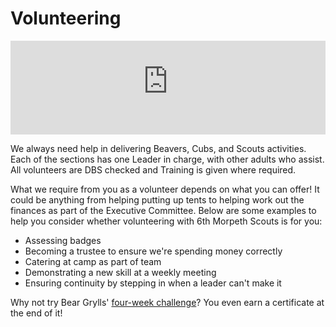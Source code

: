 # Volunteering

<p><iframe width="100%" src="https://www.youtube-nocookie.com/embed/3AaVtfnRq1k?rel=0" frameborder="0" allowfullscreen></iframe></p>

We always need help in delivering Beavers, Cubs, and Scouts activities. Each of the sections has one Leader in charge, with other adults who assist. All volunteers are DBS checked and Training is given where required. 

What we require from you as a volunteer depends on what you can offer! It could be anything from helping putting up tents to helping work out the finances as part of the Executive Committee. Below are some examples to help you consider whether volunteering with 6th Morpeth Scouts is for you: 

* Assessing badges
* Becoming a trustee to ensure we're spending money correctly
* Catering at camp as part of team
* Demonstrating a new skill at a weekly meeting
* Ensuring continuity by stepping in when a leader can't make it

Why not try Bear Grylls' [four-week challenge](http://scouts.org.uk/news/2016/03/blog-take-the-four-week-challenge/)? You even earn a certificate at the end of it!
